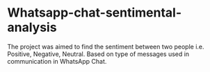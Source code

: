 # Whatsapp-chat-sentimental-analysis
The project was aimed to find the sentiment between two people i.e. Positive, Negative, Neutral. Based on type of
messages used in communication in WhatsApp Chat.
